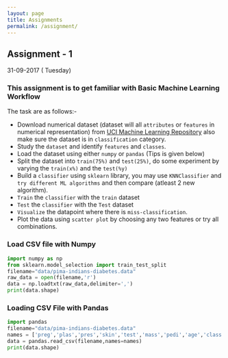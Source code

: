 ```yaml
---
layout: page
title: Assignments
permalink: /assignment/
---
```

## Assignment - 1 
31-09-2017 ( Tuesday)

### This assignment is to get familiar with Basic Machine Learning Workflow

The task are as follows:-
 - Download numerical dataset (dataset will all `attributes` or `features` in numerical representation) from [UCI Machine Learning Repository](http://archive.ics.uci.edu/ml/index.php) also make sure the dataset is in `classification` category.
 - Study the `dataset` and identify `features` and `classes`. 
 - Load the dataset using either `numpy` or `pandas` (Tips is given below)
 - Split the dataset into `train(75%)` and `test(25%)`, do some experiment by varying the `train(x%)` and the `test(%y)` 
 - Build a `classifier` using `sklearn` library, you may use `KNNClassifier` and `try different ML algorithms` and then compare (atleast 2 new algorithm). 
 - `Train` the `classifier` with the `train` dataset
 - `Test` the `classifier` with the `Test` dataset
 - `Visualize` the datapoint where there is `miss-classification`.
 - Plot the data using `scatter plot` by choosing any two features or try all combinations.


### Load CSV file with Numpy
```python
import numpy as np
from sklearn.model_selection import train_test_split
filename="data/pima-indians-diabetes.data"
raw_data = open(filename,'r')
data = np.loadtxt(raw_data,delimiter=',')
print(data.shape)
```

### Loading CSV File with Pandas


```python
import pandas
filename="data/pima-indians-diabetes.data"
names = ['preg','plas','pres','skin','test','mass','pedi','age','class']
data = pandas.read_csv(filename,names=names)
print(data.shape)

```

